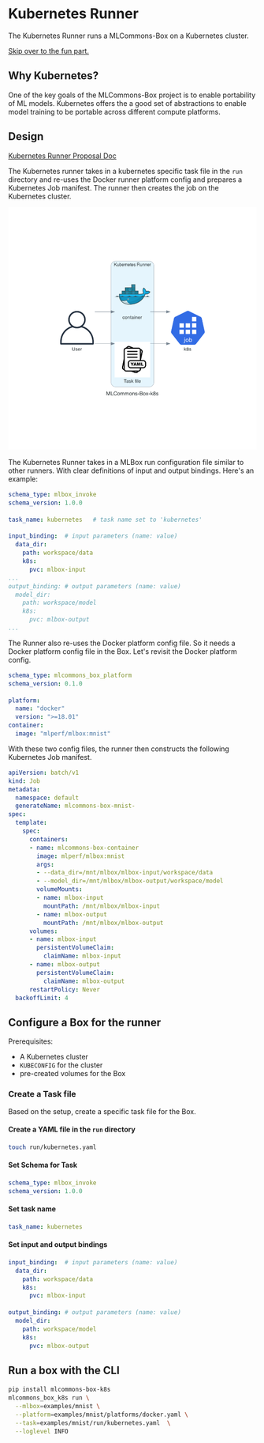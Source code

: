 # Kubernetes Runner

The Kubernetes Runner runs a MLCommons-Box on a Kubernetes cluster.

[Skip over to the fun part.](#prepare-a-kubernetes-cluster)

## Why Kubernetes?

One of the key goals of the MLCommons-Box project is to enable portability of ML models.
Kubernetes offers the a good set of abstractions to enable model training to be portable
across different compute platforms.

## Design

[Kubernetes Runner Proposal Doc](http://bit.ly/box-k8s-runner)

The Kubernetes runner takes in a kubernetes specific task file in the `run` directory and re-uses the Docker runner
platform config and prepares a Kubernetes Job manifest. The runner then creates the job on the Kubernetes cluster.

![Design](../assets/mlcommons-box-k8s.png)


The Kubernetes Runner takes in a MLBox run configuration file similar to other runners. With clear definitions of input
and output bindings.
Here's an example:

```yaml
schema_type: mlbox_invoke
schema_version: 1.0.0

task_name: kubernetes   # task name set to 'kubernetes'

input_binding:  # input parameters (name: value)
  data_dir:
    path: workspace/data
    k8s:
      pvc: mlbox-input
...
output_binding: # output parameters (name: value)
  model_dir:
    path: workspace/model
    k8s:
      pvc: mlbox-output
...
```

The Runner also re-uses the Docker platform config file. So it needs a Docker platform config file in the Box. Let's
revisit the Docker platform config.

```yaml
schema_type: mlcommons_box_platform
schema_version: 0.1.0

platform:
  name: "docker"
  version: ">=18.01"
container:
  image: "mlperf/mlbox:mnist"
```

With these two config files, the runner then constructs the following Kubernetes Job manifest. 

```yaml
apiVersion: batch/v1
kind: Job
metadata:
  namespace: default
  generateName: mlcommons-box-mnist-
spec:
  template:
    spec:
      containers:
      - name: mlcommons-box-container
        image: mlperf/mlbox:mnist
        args:
        - --data_dir=/mnt/mlbox/mlbox-input/workspace/data
        - --model_dir=/mnt/mlbox/mlbox-output/workspace/model
        volumeMounts:
        - name: mlbox-input
          mountPath: /mnt/mlbox/mlbox-input
        - name: mlbox-output
          mountPath: /mnt/mlbox/mlbox-output
      volumes:
      - name: mlbox-input
        persistentVolumeClaim:
          claimName: mlbox-input
      - name: mlbox-output
        persistentVolumeClaim:
          claimName: mlbox-output
      restartPolicy: Never
  backoffLimit: 4
```

## Configure a Box for the runner

Prerequisites:

- A Kubernetes cluster
- `KUBECONFIG` for the cluster
- pre-created volumes for the Box

### Create a Task file

Based on the setup, create a specific task file for the Box.

#### Create a YAML file in the `run` directory

```bash
touch run/kubernetes.yaml
```

#### Set Schema for Task

```yaml
schema_type: mlbox_invoke
schema_version: 1.0.0
```

#### Set task name

```yaml
task_name: kubernetes
```

#### Set input and output bindings

```yaml
input_binding:  # input parameters (name: value)
  data_dir:
    path: workspace/data
    k8s:
      pvc: mlbox-input

output_binding: # output parameters (name: value)
  model_dir:
    path: workspace/model
    k8s:
      pvc: mlbox-output
```

## Run a box with the CLI

```bash
pip install mlcommons-box-k8s
mlcommons_box_k8s run \
  --mlbox=examples/mnist \
  --platform=examples/mnist/platforms/docker.yaml \
  --task=examples/mnist/run/kubernetes.yaml  \
  --loglevel INFO
```
